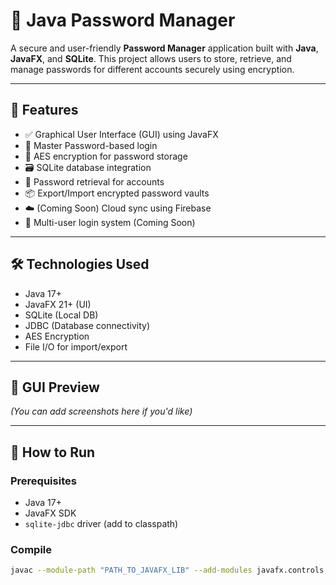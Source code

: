 # 🔐 Java Password Manager

A secure and user-friendly **Password Manager** application built with **Java**, **JavaFX**, and **SQLite**. This project allows users to store, retrieve, and manage passwords for different accounts securely using encryption.

---

## 🚀 Features

- ✅ Graphical User Interface (GUI) using JavaFX
- 🔐 Master Password-based login
- 🔐 AES encryption for password storage
- 🗃️ SQLite database integration
- 🧠 Password retrieval for accounts
- 📦 Export/Import encrypted password vaults
- ☁️ (Coming Soon) Cloud sync using Firebase
- 👥 Multi-user login system (Coming Soon)

---

## 🛠️ Technologies Used

- Java 17+
- JavaFX 21+ (UI)
- SQLite (Local DB)
- JDBC (Database connectivity)
- AES Encryption
- File I/O for import/export

---

## 📸 GUI Preview

*(You can add screenshots here if you'd like)*

---

## 📂 How to Run

### Prerequisites

- Java 17+
- JavaFX SDK
- `sqlite-jdbc` driver (add to classpath)

### Compile

```bash
javac --module-path "PATH_TO_JAVAFX_LIB" --add-modules javafx.controls,javafx.fxml -cp ".;sqlite-jdbc-3.43.0.0.jar" *.java

